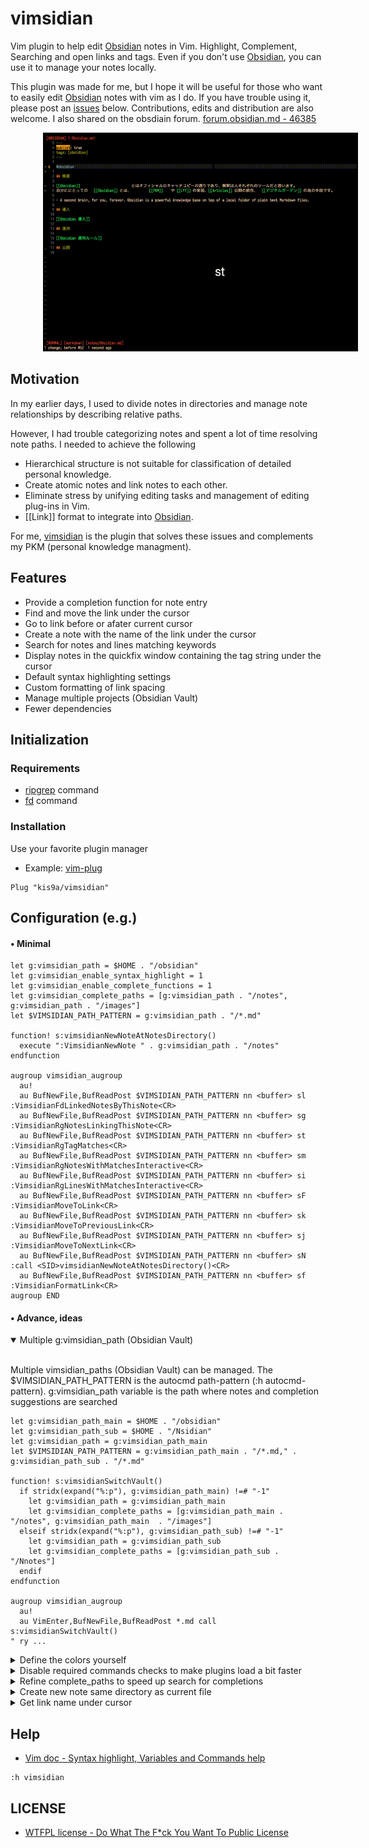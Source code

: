 # vimsidian

Vim plugin to help edit [Obsidian](https://obsidian.md/) notes in Vim. Highlight, Complement, Searching and open links and tags. Even if you don't use [Obsidian](https://obsidian.md/), you can use it to manage your notes locally.

This plugin was made for me, but I hope it will be useful for those who want to easily edit [Obsidian](https://obsidian.md/) notes with vim as I do. If you have trouble using it, please post an [issues](https://github.com/kis9a/vimsidian/issues) below. Contributions, edits and distribution are also welcome. I also shared on the obsdiain forum. [forum.obsidian.md - 46385](https://forum.obsidian.md/t/vimsidian-vim-plugin-to-help-edit-obsidian-notes-in-vim/46385)

<span style="margin: 26px 52px">![](./pictures/vimsidian.gif)</span>

## Motivation

In my earlier days, I used to divide notes in directories and manage note relationships by describing relative paths.

However, I had trouble categorizing notes and spent a lot of time resolving note paths. I needed to achieve the following

- Hierarchical structure is not suitable for classification of detailed personal knowledge.
- Create atomic notes and link notes to each other.
- Eliminate stress by unifying editing tasks and management of editing plug-ins in Vim.
- [[Link]] format to integrate into [Obsidian](https://obsidian.md/).

For me, [vimsidian](https://github.com/kis9a/vimsidian) is the plugin that solves these issues and complements my PKM (personal knowledge managment).

## Features

- Provide a completion function for note entry
- Find and move the link under the cursor
- Go to link before or afater current cursor
- Create a note with the name of the link under the cursor
- Search for notes and lines matching keywords
- Display notes in the quickfix window containing the tag string under the cursor
- Default syntax highlighting settings
- Custom formatting of link spacing
- Manage multiple projects (Obsidian Vault)
- Fewer dependencies

## Initialization

### Requirements

- [ripgrep](https://github.com/BurntSushi/ripgrep) command
- [fd](https://github.com/sharkdp/fd) command

### Installation

Use your favorite plugin manager

- Example: [vim-plug](https://github.com/junegunn/vim-plug)

```vim
Plug "kis9a/vimsidian"
```

## Configuration (e.g.)

#### • Minimal

```vim
let g:vimsidian_path = $HOME . "/obsidian"
let g:vimsidian_enable_syntax_highlight = 1
let g:vimsidian_enable_complete_functions = 1
let g:vimsidian_complete_paths = [g:vimsidian_path . "/notes", g:vimsidian_path . "/images"]
let $VIMSIDIAN_PATH_PATTERN = g:vimsidian_path . "/*.md"

function! s:vimsidianNewNoteAtNotesDirectory()
  execute ":VimsidianNewNote " . g:vimsidian_path . "/notes"
endfunction

augroup vimsidian_augroup
  au!
  au BufNewFile,BufReadPost $VIMSIDIAN_PATH_PATTERN nn <buffer> sl :VimsidianFdLinkedNotesByThisNote<CR>
  au BufNewFile,BufReadPost $VIMSIDIAN_PATH_PATTERN nn <buffer> sg :VimsidianRgNotesLinkingThisNote<CR>
  au BufNewFile,BufReadPost $VIMSIDIAN_PATH_PATTERN nn <buffer> st :VimsidianRgTagMatches<CR>
  au BufNewFile,BufReadPost $VIMSIDIAN_PATH_PATTERN nn <buffer> sm :VimsidianRgNotesWithMatchesInteractive<CR>
  au BufNewFile,BufReadPost $VIMSIDIAN_PATH_PATTERN nn <buffer> si :VimsidianRgLinesWithMatchesInteractive<CR>
  au BufNewFile,BufReadPost $VIMSIDIAN_PATH_PATTERN nn <buffer> sF :VimsidianMoveToLink<CR>
  au BufNewFile,BufReadPost $VIMSIDIAN_PATH_PATTERN nn <buffer> sk :VimsidianMoveToPreviousLink<CR>
  au BufNewFile,BufReadPost $VIMSIDIAN_PATH_PATTERN nn <buffer> sj :VimsidianMoveToNextLink<CR>
  au BufNewFile,BufReadPost $VIMSIDIAN_PATH_PATTERN nn <buffer> sN :call <SID>vimsidianNewNoteAtNotesDirectory()<CR>
  au BufNewFile,BufReadPost $VIMSIDIAN_PATH_PATTERN nn <buffer> sf :VimsidianFormatLink<CR>
augroup END
```

#### • Advance, ideas

<!--{{{ Multiple g:vimsidian_path (Vault) -->
<details open>
<summary>Multiple g:vimsidian_path (Obsidian Vault)</summary>
<br/>

Multiple vimsidian_paths (Obsidian Vault) can be managed.
The $VIMSIDIAN_PATH_PATTERN is the autocmd path-pattern (:h autocmd-pattern).
g:vimsidian_path variable is the path where notes and completion suggestions are searched

```vim
let g:vimsidian_path_main = $HOME . "/obsidian"
let g:vimsidian_path_sub = $HOME . "/Nsidian"
let g:vimsidian_path = g:vimsidian_path_main
let $VIMSIDIAN_PATH_PATTERN = g:vimsidian_path_main . "/*.md," . g:vimsidian_path_sub . "/*.md"

function! s:vimsidianSwitchVault()
  if stridx(expand("%:p"), g:vimsidian_path_main) !=# "-1"
    let g:vimsidian_path = g:vimsidian_path_main
    let g:vimsidian_complete_paths = [g:vimsidian_path_main . "/notes", g:vimsidian_path_main  . "/images"]
  elseif stridx(expand("%:p"), g:vimsidian_path_sub) !=# "-1"
    let g:vimsidian_path = g:vimsidian_path_sub
    let g:vimsidian_complete_paths = [g:vimsidian_path_sub . "/Nnotes"]
  endif
endfunction

augroup vimsidian_augroup
  au!
  au VimEnter,BufNewFile,BufReadPost *.md call s:vimsidianSwitchVault()
" ry ...
```

</details>
<!--}}}-->

<!--{{{ Define the colors yourself -->
<details close>
<summary>Define the colors yourself</summary>
<br/>

```vim
let g:vimsidian_color_definition_use_default = 0

hi! def VimsidianLinkColor term=NONE ctermfg=47 guifg=#689d6a
hi! def VimsidianLinkMediaColor term=NONE ctermfg=142 guifg=#b8bb26
hi! def VimsidianLinkHeader term=NONE ctermfg=142 guifg=#b8bb26
hi! def VimsidianLinkBlock term=NONE ctermfg=142 guifg=#b8bb26
hi! def VimsidianTagColor term=NONE ctermfg=109 guifg=#076678
hi! def VimsidianPromptColor term=NONE ctermfg=109 guifg=#076678
```

</details>
<!--}}}-->

<!--{{{ Disable required commands checks to make plugins load a bit faster -->
<details close>
<summary>Disable required commands checks to make plugins load a bit faster</summary>
<br/>

```vim
" It is assumed that the following commands are already installed
" :echo g:vimsidian_required_commands
let g:vimsidian_check_required_commands_executable = 0
```

</details>
<!--}}}-->

<!--{{{ Refine complete_paths to speed up search for completions -->
<details close>
<summary>Refine complete_paths to speed up search for completions</summary>
<br/>

```vim
" vimsidian complete paths search use ls command
let g:vimsidian_complete_paths_search_use_fd = 0
let g:vimsidian_complete_paths = [g:vimsidian_path . "/notes/foo", g:vimsidian_path . "/notes/b"]
```

</details>
<!--}}}-->

<!--{{{ Create new note same directory as current file -->
<details close>
<summary>Create new note same directory as current file</summary>
<br/>

```vim
function! s:vimsidianNewNoteSameDirectoryAsCurrentFile()
  execute ':VimsidianNewNote ' . fnamemodify(expand("%:p"), ":h")
endfunction

au BufNewFile,BufReadPost $VIMSIDIAN_PATH_PATTERN nn <silent> sC :call <SID>vimsidianNewNoteSameDirectoryAsCurrentFile()<CR>
```

</details>
<!--}}}-->

<!--{{{ Get link name under cursor -->
<details close>
<summary>Get link name under cursor</summary>
<br/>

```vim
function! s:getCurrentCursorLink()
  let link = vimsidian#unit#CursorLink()
  echo "Link name under cursor '" . link . "'"
endfunction
```

</details>
<!--}}}-->

## Help

- [Vim doc - Syntax highlight, Variables and Commands help](./doc/vimsidian.txt)

```vim
:h vimsidian
```

## LICENSE

- [WTFPL license - Do What The F\*ck You Want To Public License](./LICENSE.md)
